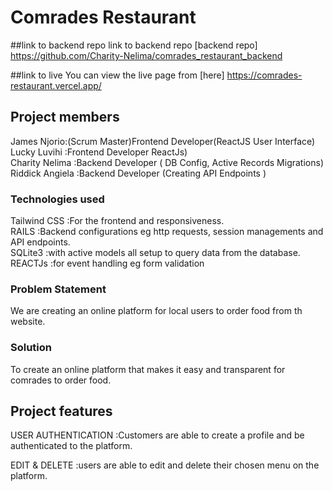 # Comrades Restaurant
##link to backend repo
link to backend repo [backend repo] https://github.com/Charity-Nelima/comrades_restaurant_backend 

##link to live 
You can view the live page from [here] https://comrades-restaurant.vercel.app/


## Project members
James Njorio:(Scrum Master)Frontend Developer(ReactJS User Interface)<br />
Lucky Luvihi :Frontend Developer ReactJs)<br />
Charity Nelima :Backend Developer ( DB Config, Active Records Migrations)<br />
Riddick Angiela :Backend Developer (Creating API Endpoints )

### Technologies used
Tailwind CSS :For the frontend and responsiveness.<br />
RAILS :Backend configurations eg http requests, session managements and API endpoints.<br />
SQLite3 :with active models all setup to query data from the database.<br />
REACTJs :for event handling eg form validation

### Problem Statement

We are creating an online platform for local users to order food from th website.<br /> 
### Solution

To create an online platform that makes it easy and transparent for comrades to order food.

## Project features

USER AUTHENTICATION :Customers are able to create a profile and be authenticated to the platform.

EDIT & DELETE :users are able to edit and delete their chosen menu on the platform.




